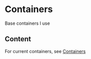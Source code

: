 # Containers

Base containers I use

## Content

For current containers, see [Containers](./containers.md)
